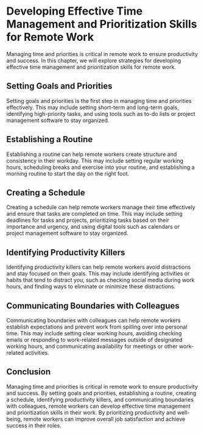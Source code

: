 Developing Effective Time Management and Prioritization Skills for Remote Work
======================================================================================================================================

Managing time and priorities is critical in remote work to ensure productivity and success. In this chapter, we will explore strategies for developing effective time management and prioritization skills for remote work.

Setting Goals and Priorities
---------------------------------------

Setting goals and priorities is the first step in managing time and priorities effectively. This may include setting short-term and long-term goals, identifying high-priority tasks, and using tools such as to-do lists or project management software to stay organized.

Establishing a Routine
---------------------------------

Establishing a routine can help remote workers create structure and consistency in their workday. This may include setting regular working hours, scheduling breaks and exercise into your routine, and establishing a morning routine to start the day on the right foot.

Creating a Schedule
------------------------------

Creating a schedule can help remote workers manage their time effectively and ensure that tasks are completed on time. This may include setting deadlines for tasks and projects, prioritizing tasks based on their importance and urgency, and using digital tools such as calendars or project management software to stay organized.

Identifying Productivity Killers
-------------------------------------------

Identifying productivity killers can help remote workers avoid distractions and stay focused on their goals. This may include identifying activities or habits that tend to distract you, such as checking social media during work hours, and finding ways to eliminate or minimize these distractions.

Communicating Boundaries with Colleagues
---------------------------------------------------

Communicating boundaries with colleagues can help remote workers establish expectations and prevent work from spilling over into personal time. This may include setting clear working hours, avoiding checking emails or responding to work-related messages outside of designated working hours, and communicating availability for meetings or other work-related activities.

Conclusion
----------

Managing time and priorities is critical in remote work to ensure productivity and success. By setting goals and priorities, establishing a routine, creating a schedule, identifying productivity killers, and communicating boundaries with colleagues, remote workers can develop effective time management and prioritization skills in their work. By prioritizing productivity and well-being, remote workers can improve overall job satisfaction and achieve success in their roles.
